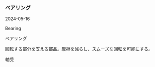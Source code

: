 <article id="ベアリング">

### ベアリング

<p class="st_update_header">2024-05-16</p>
<p class="st_name_header_en">Bearing</p>
<p class="st_name_header_jp">ベアリング</p>
<div class="article_explanation">回転する部分を支える部品。摩擦を減らし、スムーズな回転を可能にする。</div>
<p class="st_name_header_synonyms">軸受</p>
</article>
